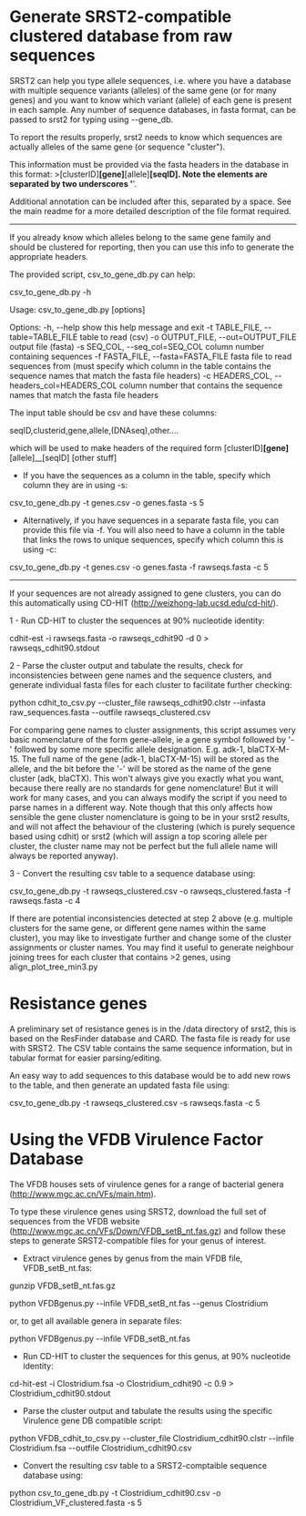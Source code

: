 Generate SRST2-compatible clustered database from raw sequences
====

SRST2 can help you type allele sequences, i.e. where you have a database with multiple sequence variants (alleles) of the same gene (or for many genes) and you want to know which variant (allele) of each gene is present in each sample. Any number of sequence databases, in fasta format, can be passed to srst2 for typing using --gene_db. 

To report the results properly, srst2 needs to know which sequences are actually alleles of the same gene (or sequence "cluster"). 

This information must be provided via the fasta headers in the database in this format: >[clusterID]__[gene]__[allele]__[seqID]. Note the elements are separated by two underscores '__'. 

Additional annotation can be included after this, separated by a space. See the main readme for a more detailed description of the file format required.

----------

If you already know which alleles belong to the same gene family and should be clustered for reporting, then you can use this info to generate the appropriate headers. 

The provided script, csv_to_gene_db.py can help:

csv_to_gene_db.py -h

Usage: csv_to_gene_db.py [options]

Options:
  -h, --help            show this help message and exit
  -t TABLE_FILE, --table=TABLE_FILE
                        table to read (csv)
  -o OUTPUT_FILE, --out=OUTPUT_FILE
                        output file (fasta)
  -s SEQ_COL, --seq_col=SEQ_COL
                        column number containing sequences
  -f FASTA_FILE, --fasta=FASTA_FILE
                        fasta file to read sequences from (must specify which
                        column in the table contains the sequence names that
                        match the fasta file headers)
  -c HEADERS_COL, --headers_col=HEADERS_COL
                        column number that contains the sequence names that
                        match the fasta file headers

The input table should be csv and have these columns:

seqID,clusterid,gene,allele,(DNAseq),other....

which will be used to make headers of the required form [clusterID]__[gene]__[allele]__[seqID] [other stuff]

- If you have the sequences as a column in the table, specify which column they are in using -s:

csv_to_gene_db.py -t genes.csv -o genes.fasta -s 5

- Alternatively, if you have sequences in a separate fasta file, you can provide this file via -f. You will also need to have a column in the table that links the rows to unique sequences, specify which column this is using -c:

csv_to_gene_db.py -t genes.csv -o genes.fasta -f rawseqs.fasta -c 5

-----------

If your sequences are not already assigned to gene clusters, you can do this automatically using CD-HIT (http://weizhong-lab.ucsd.edu/cd-hit/).

1 - Run CD-HIT to cluster the sequences at 90% nucleotide identity:

cdhit-est -i rawseqs.fasta -o rawseqs_cdhit90 -d 0 > rawseqs_cdhit90.stdout

2 - Parse the cluster output and tabulate the results, check for inconsistencies between gene names and the sequence clusters, and generate individual fasta files for each cluster to facilitate further checking:

python cdhit_to_csv.py --cluster_file rawseqs_cdhit90.clstr --infasta raw_sequences.fasta --outfile rawseqs_clustered.csv

For comparing gene names to cluster assignments, this script assumes very basic nomenclature of the form gene-allele, ie a gene symbol followed by '-' followed by some more specific allele designation. E.g. adk-1, blaCTX-M-15. The full name of the gene (adk-1, blaCTX-M-15) will be stored as the allele, and the bit before the '-' will be stored as the name of the gene cluster (adk, blaCTX). This won't always give you exactly what you want, because there really are no standards for gene nomenclature! But it will work for many cases, and you can always modify the script if you need to parse names in a different way. Note though that this only affects how sensible the gene cluster nomenclature is going to be in your srst2 results, and will not affect the behaviour of the clustering (which is purely sequence based using cdhit) or srst2 (which will assign a top scoring allele per cluster, the cluster name may not be perfect but the full allele name will always be reported anyway).

3 - Convert the resulting csv table to a sequence database using:

csv_to_gene_db.py -t rawseqs_clustered.csv -o rawseqs_clustered.fasta -f rawseqs.fasta -c 4

If there are potential inconsistencies detected at step 2 above (e.g. multiple clusters for the same gene, or different gene names within the same cluster), you may like to investigate further and change some of the cluster assignments or cluster names. You may find it useful to generate neighbour joining trees for each cluster that contains >2 genes, using align_plot_tree_min3.py

Resistance genes
====

A preliminary set of resistance genes is in the /data directory of srst2, this is based on the ResFinder database and CARD. The fasta file is ready for use with SRST2. The CSV table contains the same sequence information, but in tabular format for easier parsing/editing. 

An easy way to add sequences to this database would be to add new rows to the table, and then generate an updated fasta file using: 

csv_to_gene_db.py -t rawseqs_clustered.csv -s rawseqs.fasta -c 5

Using the VFDB Virulence Factor Database
====

The VFDB houses sets of virulence genes for a range of bacterial genera (http://www.mgc.ac.cn/VFs/main.htm).

To type these virulence genes using SRST2, download the full set of sequences from the VFDB website (http://www.mgc.ac.cn/VFs/Down/VFDB_setB_nt.fas.gz) and follow these steps to generate SRST2-compatible files for your genus of interest.

- Extract virulence genes by genus from the main VFDB file, VFDB_setB_nt.fas:

gunzip VFDB_setB_nt.fas.gz

python VFDBgenus.py --infile VFDB_setB_nt.fas --genus Clostridium

or, to get all available genera in separate files:

python VFDBgenus.py --infile VFDB_setB_nt.fas

- Run CD-HIT to cluster the sequences for this genus, at 90% nucleotide identity:

cd-hit-est -i Clostridium.fsa -o Clostridium_cdhit90 -c 0.9 > Clostridium_cdhit90.stdout

- Parse the cluster output and tabulate the results using the specific Virulence gene DB compatible script:

python VFDB_cdhit_to_csv.py --cluster_file Clostridium_cdhit90.clstr --infile Clostridium.fsa --outfile Clostridium_cdhit90.csv

- Convert the resulting csv table to a SRST2-comptaible sequence database using:

python csv_to_gene_db.py -t Clostridium_cdhit90.csv -o Clostridium_VF_clustered.fasta -s 5
